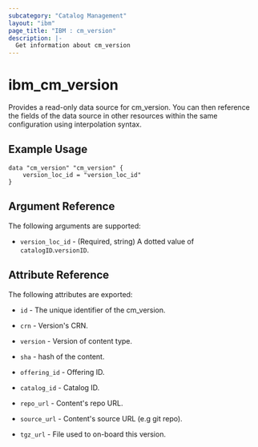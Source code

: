 ```yaml
---
subcategory: "Catalog Management"
layout: "ibm"
page_title: "IBM : cm_version"
description: |-
  Get information about cm_version
---
```


# ibm\_cm_version

Provides a read-only data source for cm_version. You can then reference the fields of the data source in other resources within the same configuration using interpolation syntax.

## Example Usage

```hcl
data "cm_version" "cm_version" {
	version_loc_id = "version_loc_id"
}
```

## Argument Reference

The following arguments are supported:

* `version_loc_id` - (Required, string) A dotted value of `catalogID`.`versionID`.

## Attribute Reference

The following attributes are exported:

* `id` - The unique identifier of the cm_version.

* `crn` - Version's CRN.

* `version` - Version of content type.

* `sha` - hash of the content.

* `offering_id` - Offering ID.

* `catalog_id` - Catalog ID.

* `repo_url` - Content's repo URL.

* `source_url` - Content's source URL (e.g git repo).

* `tgz_url` - File used to on-board this version.


